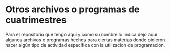 # Otros archivos o programas de cuatrimestres
<!----Descripción---->
Para el repositorio que tengo aquí y como su nombre lo indica dejo aquí algunos archivos o programas
hechos para ciertas materias donde pidieron hacer algún tipo de actividad especifica con la utilizacion de programación.
<!----Separador de la descripción ---->
<!----Notas---->
<!----Separador de las notas---->
<!----Directorio con ubicación de archivos---->
<!----Separador del directorio con ubicación de archivos---->